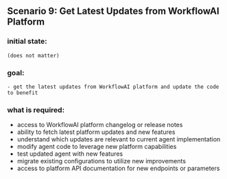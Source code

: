 ## Scenario 9: Get Latest Updates from WorkflowAI Platform

### initial state:

```
(does not matter)
```

### goal:

```
- get the latest updates from WorkflowAI platform and update the code to benefit
```

### what is required:

- access to WorkflowAI platform changelog or release notes
- ability to fetch latest platform updates and new features
- understand which updates are relevant to current agent implementation
- modify agent code to leverage new platform capabilities
- test updated agent with new features
- migrate existing configurations to utilize new improvements
- access to platform API documentation for new endpoints or parameters
